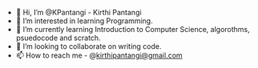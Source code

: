 - 👋 Hi, I’m @KPantangi - Kirthi Pantangi
- 👀 I’m interested in learning Programming.
- 🌱 I’m currently learning Introduction to Computer Science, algorothms, psuedocode and scratch.
- 💞️ I’m looking to collaborate on writing code.
- 📫 How to reach me - @kirthipantangi@gmail.com

<!---
KPantangi/KPantangi is a ✨ special ✨ repository because its `README.md` (this file) appears on your GitHub profile.
You can click the Preview link to take a look at your changes.
--->
